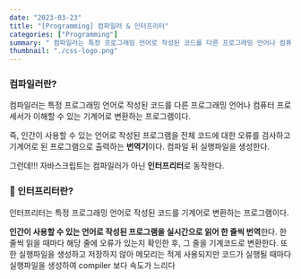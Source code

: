 ```yaml
---
date: "2023-03-23"
title: "[Programming] 컴파일러 & 인터프리터"
categories: ["Programming"]
summary: " 컴파일러는 특정 프로그래밍 언어로 작성된 코드를 다른 프로그래밍 언어나 컴퓨터 프로세서가 이해할 수 있는 기계어로 변환하는 프로그램이다."
thumbnail: "./css-logo.png"
---
```


### 컴파일러란?

컴파일러는 특정 프로그래밍 언어로 작성된 코드를 다른 프로그래밍 언어나 컴퓨터 프로세서가 이해할 수 있는 기계어로 변환하는 프로그램이다.

즉, 인간이 사용할 수 있는 언어로 작성된 프로그램을 전체 코드에 대한 오류를 검사하고 기계어로 된 프로그램으로 출력하는 **번역기**이다. 컴파일 뒤 실행파일을 생성한다.

그런데!!! 자바스크립트는 컴파일러가 아닌 **인터프리터**로 동작한다.

### 🔎 인터프리터란?

인터프리터는 특정 프로그래밍 언어로 작성된 코드를 기계어로 변환하는 프로그램이다.

**인간이 사용할 수 있는 언어로 작성된 프로그램을 실시간으로 읽어 한 줄씩 번역**한다. 한 줄씩 읽을 때마다 해당 줄에 오류가 있는지 확인한 후, 그 줄을 기계코드로 변환한다. 또한 실행파일을 생성하고 저장하지 않아 메모리는 적게 사용되지만 코드가 실행될 때마다 실행파일을 생성하여 compiler 보다 속도가 느리다
